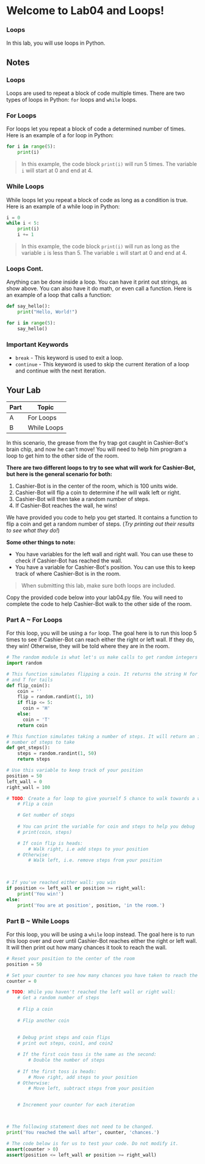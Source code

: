 # Welcome to Lab04 and Loops!

### Loops

In this lab, you will use loops in Python.

## Notes 

### Loops

Loops are used to repeat a block of code multiple times. There are two types of loops in Python: `for` loops and `while` loops.

### For Loops
For loops let you repeat a block of code a determined number of times. Here is an example of a for loop in Python:
```python   
for i in range(5):
    print(i)
```
> In this example, the code block `print(i)` will run 5 times. The variable `i` will start at 0 and end at 4.

### While Loops
While loops let you repeat a block of code as long as a condition is true. Here is an example of a while loop in Python:
```python
i = 0
while i < 5:
    print(i)
    i += 1
```
> In this example, the code block `print(i)` will run as long as the variable `i` is less than 5. The variable `i` will start at 0 and end at 4.


### Loops Cont.
Anything can be done inside a loop. You can have it print out strings, as show above. You can also have it do math, or even call a function. Here is an example of a loop that calls a function:
```python
def say_hello():
    print("Hello, World!")

for i in range(5):
    say_hello()
```


### Important Keywords
- `break` - This keyword is used to exit a loop.
- `continue` - This keyword is used to skip the current iteration of a loop and continue with the next iteration.

## Your Lab

|Part | Topic |
| --- | --- |
|A | For Loops|
|B | While Loops|

In this scenario, the grease from the fry trap got caught in Cashier-Bot's brain chip, and now he can't move! You will need to help him program a loop to get him to the other side of the room. 

**There are two different loops to try to see what will work for Cashier-Bot, but here is the general scenario for both:**
1. Cashier-Bot is in the center of the room, which is 100 units wide.
2. Cashier-Bot will flip a coin to determine if he will walk left or right.
3. Cashier-Bot will then take a random number of steps.
4. If Cashier-Bot reaches the wall, he wins!

We have provided you code to help you get started. It contains a function to flip a coin and get a random number of steps. (*Try printing out their results to see what they do!*)

**Some other things to note:**
- You have variables for the left wall and right wall. You can use these to check if Cashier-Bot has reached the wall.
- You have a variable for Cashier-Bot's position. You can use this to keep track of where Cashier-Bot is in the room.

> When submitting this lab, make sure both loops are included.

Copy the provided code below into your lab04.py file. You will need to complete the code to help Cashier-Bot walk to the other side of the room. 

### Part A ~ For Loops

For this loop, you will be using a `for` loop. The goal here is to run this loop 5 times to see if Cashier-Bot can reach either the right or left wall. If they do, they win! Otherwise, they will be told where they are in the room.

```python
# The random module is what let's us make calls to get random integers
import random

# This function simulates flipping a coin. It returns the string H for heads
# and T for tails
def flip_coin():
    coin = ''
    flip = random.randint(1, 10)
    if flip <= 5:
      coin = 'H'
    else:
      coin = 'T'
    return coin

# This function simulates taking a number of steps. It will return an integer
# number of steps to take
def get_steps():
    steps = random.randint(1, 50)
    return steps

# Use this variable to keep track of your position
position = 50
left_wall = 0
right_wall = 100

# TODO: Create a for loop to give yourself 5 chance to walk towards a wall
    # Flip a coin

    # Get number of steps
    
    # You can print the variable for coin and steps to help you debug  
    # print(coin, steps)

    # If coin flip is heads:
        # Walk right, i.e add steps to your position
    # Otherwise:
        # Walk left, i.e. remove steps from your position
      


# If you've reached either wall: you win
if position <= left_wall or position >= right_wall:
    print('You win!')
else:
    print('You are at position', position, 'in the room.')

```

### Part B ~ While Loops

For this loop, you will be using a `while` loop instead. The goal here is to run this loop over and over until Cashier-Bot reaches either the right or left wall. It will then print out how many chances it took to reach the wall.

```python
# Reset your position to the center of the room
position = 50

# Set your counter to see how many chances you have taken to reach the wall
counter = 0

# TODO: While you haven't reached the left wall or right wall:
    # Get a random number of steps
   
    # Flip a coin
    
    # Flip another coin
    
    
    # Debug print steps and coin flips
    # print out steps, coin1, and coin2

    # If the first coin toss is the same as the second:
        # Double the number of steps
    
    # If the first toss is heads:
        # Move right, add steps to your position
    # Otherwise:
        # Move left, subtract steps from your position


    # Increment your counter for each iteration    



# The following statement does not need to be changed.
print('You reached the wall after', counter, 'chances.')

# The code below is for us to test your code. Do not modify it.
assert(counter > 0)
assert(position <= left_wall or position >= right_wall)

```